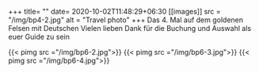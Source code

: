 +++
title= ""
date= 2020-10-02T11:48:29+06:30
[[images]]
  src  = "/img/bp4-2.jpg"
  alt  = "Travel photo"
+++
Das 4. Mal auf dem goldenen Felsen mit Deutschen 
Vielen lieben Dank für die Buchung und Auswahl als euer Guide zu sein
<!--more-->
{{< pimg src ="/img/bp6-2.jpg">}}
{{< pimg src ="/img/bp6-3.jpg">}}
{{< pimg src ="/img/bp6-4.jpg">}}
